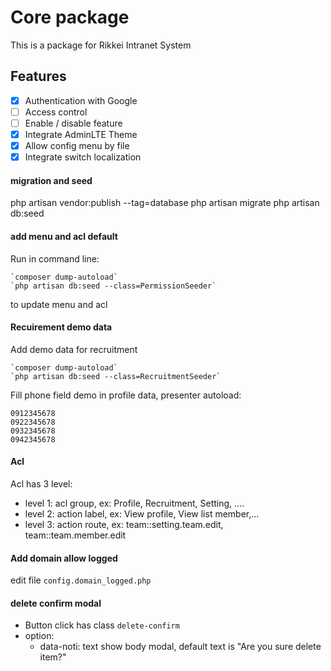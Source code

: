 Core package
===

This is a package for Rikkei Intranet System

Features
---

- [x] Authentication with Google
- [ ] Access control
- [ ] Enable / disable feature
- [x] Integrate AdminLTE Theme
- [x] Allow config menu by file
- [x] Integrate switch localization

#### migration and seed
php artisan vendor:publish --tag=database
php artisan migrate
php artisan db:seed

#### add menu and acl default
Run in command line:

    `composer dump-autoload`
    `php artisan db:seed --class=PermissionSeeder` 

to update menu and acl

#### Recuirement demo data
Add demo data for recruitment

    `composer dump-autoload`
    `php artisan db:seed --class=RecruitmentSeeder`

Fill phone field demo in profile data, presenter autoload:

    0912345678
    0922345678
    0932345678
    0942345678

#### Acl
Acl has 3 level:
- level 1: acl group, ex: Profile, Recruitment, Setting, ....
- level 2: action label, ex: View profile, View list member,...
- level 3: action route, ex: team::setting.team.edit, team::team.member.edit

#### Add domain allow logged
edit file `config.domain_logged.php`

#### delete confirm modal
- Button click has class `delete-confirm`
- option: 
    + data-noti: text show body modal, default text is "Are you sure delete item?"